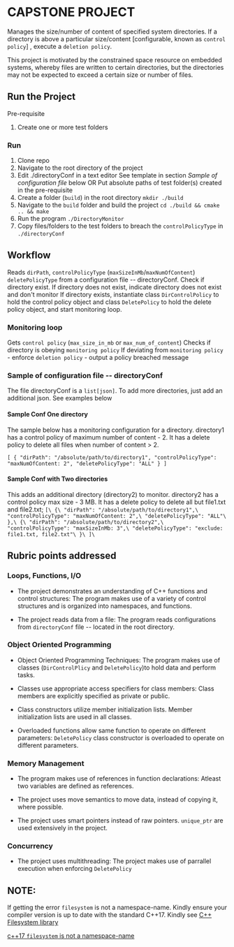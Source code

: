 # CAPSTONE PROJECT
Manages the size/number of content of specified system directories. If a directory is above a particular size/content [configurable, known as `control policy`] , execute a `deletion policy`.

This project is motivated by the constrained space resource on embedded systems, whereby files are written to certain directories, but the directories may not be expected to exceed a certain size or number of files. 

## Run the Project
Pre-requisite
1. Create one or more test folders 

### Run
1. Clone repo
2. Navigate to the root directory of the project
3. Edit ./directoryConf in a text editor
	See template in section _Sample of configuration file_ below
	OR
	Put absolute paths of test folder(s) created in the pre-requisite
4. Create a folder (`build`) in the root directory
`mkdir ./build`
5. Navigate to the `build` folder and build the project
`cd ./build && cmake .. && make`
6. Run the program
`./DirectoryMonitor`
7. Copy files/folders to the test folders to breach the `controlPolicyType` in `./directoryConf`

## Workflow
Reads `dirPath`, `controlPolicyType` (`maxSizeInMb`/`maxNumOfContent`) `deletePolicyType` from a configuration file -- directoryConf.
Check if directory exist.
If directory does not exist, indicate directory does not exist and don't monitor
If directory exists, instantiate class `DirControlPolicy` to hold the control policy object and class `DeletePolicy` to hold the delete policy object, and start monitoring loop.

### Monitoring loop
Gets `control policy` (`max_size_in_mb` or `max_num_of_content`)
Checks if directory is obeying `monitoring policy`
If deviating from `monitoring policy`
	- enforce `deletion policy`
	- output a policy breached message

### Sample of configuration file -- directoryConf
The file directoryConf is a `list[json]`. To add more directories, just add an additional json. See examples below
#### Sample Conf One directory

The sample below has a monitoring configuration for a directory. 
directory1 has a control policy of maximum number of content - 2. It has a delete policy to delete all files when number of content > 2.

`
[
    {
        "dirPath": "/absolute/path/to/directory1",
        "controlPolicyType": "maxNumOfContent: 2",
        "deletePolicyType": "ALL"
    }
]
`

#### Sample Conf with Two directories
This adds an additional directory (directory2) to monitor. directory2 has a control policy max size - 3 MB. It has a delete policy to delete all but file1.txt and file2.txt;
`
[\
	{\
		"dirPath": "/absolute/path/to/directory1",\
		"controlPolicyType": "maxNumOfContent: 2",\
		"deletePolicyType": "ALL"\
	},\
	{\
		"dirPath": "/absolute/path/to/directory2",\
		"controlPolicyType": "maxSizeInMb: 3",\
		"deletePolicyType": "exclude: file1.txt, file2.txt"\
	}\
]\
`
## Rubric points addressed
### Loops, Functions, I/O
- The project demonstrates an understanding of C++ functions and control structures: The program makes use of a variety of control structures and is organized into namespaces, and functions.

- The project reads data from a file: The program reads configurations from `directoryConf` file -- located in the root directory. 

### Object Oriented Programming
- Object Oriented Programming Techniques: The program makes use of classes (`DirControlPlicy` and `DeletePolicy`)to hold data and perform tasks. 

- Classes use appropriate access specifiers for class members: Class members are explicitly specified as private or public.

- Class constructors utilize member initialization lists. Member initialization lists are used in all classes.

- Overloaded functions allow same function to operate on different parameters: `DeletePolicy` class constructor is overloaded to operate on different parameters.

### Memory Management
- The program makes use of references in function declarations: Atleast two variables are defined as references.

- The project uses move semantics to move data, instead of copying it, where possible.

- The project uses smart pointers instead of raw pointers. `unique_ptr` are used extensively in the project. 

### Concurrency
- The project uses multithreading: The project makes use of parrallel execution when enforcing `DeletePolicy`

## NOTE:
If getting the error `filesystem` is not a namespace-name. Kindly ensure your compiler version is up to date with the standard C++17. Kindly see
[C++ Filesystem library](https://en.cppreference.com/w/cpp/filesystem)

[c++17 `filesystem` is not a namespace-name](https://stackoverflow.com/questions/48312460/c17-filesystem-is-not-a-namespace-name)